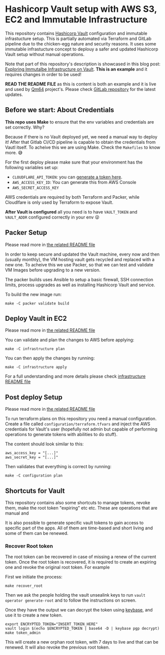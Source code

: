 # Hashicorp Vault setup with AWS S3, EC2 and Immutable Infrastructure

This repository contains [Hashicorp Vault](https://vaultproject.io) 
configuration and immutable infrastucture setup. 
This is partially automated via Terraform and GitLab pipeline due to the 
chicken-egg nature and security reasons. It uses some immutable 
infrastucture concept to deplouy a safer and updated Hashicorp Vault setup 
without manual operations.

Note that part of this repository's description is showcased in
this blog post: [Exploring Immutalbe Infrastructure on Vault](https://qm64.tech/posts/202003-immutable-infrastructure-vault/). **This is an example** and it requires 
changes in order to be used!

**READ THE README FILE** as this is content is both an example and it is live 
and used by [Qm64](https://qm64.tech) project's. Please check 
[GitLab repository](https://gitlab.com/qm64/vault) for the latest updates.

## Before we start: About Credentials 
**This repo uses Make** to ensure that the env variables and credentials are set 
correctly. Why?

Because if there is no Vault deployed yet, we need a manual way to deploy it!
After that Gitlab CI/CD pipeline is capable to obtain the credentials from 
Vautl itself. To acheive this we are using Make. Check the `Makefiles` to know
more. 😅

For the first deploy please make sure that your environment has the following 
variables set up:

- `CLOUDFLARE_API_TOKEN`: you can [generate a token here](https://dash.cloudflare.com/profile/api-tokens).
- `AWS_ACCESS_KEY_ID`: You can generate this from AWS Console
- `AWS_SECRET_ACCESS_KEY`

AWS credentials are required by both Terraform and Packer, while Cloudlfare
is only used by Terraform to expose Vault.

**After Vault is configured** all you need is to have `VAULT_TOKEN` and 
`VAULT_ADDR` configured correctly in your env 😜

## Packer Setup
Please read more in [the related README file](./packer/README.md)

In order to keep secure and updated the Vault machine, every now and then
(usually monthly), the VM hosting vault gets recycled and replaced with a new 
one. To acheive this we use Packer, so that we can test and validate VM Images 
before upgrading to a new version.

The packer builds uses Ansible to setup a basic firewall, SSH connection limits,
process upgrades as well as installing Hashicorp Vault and service.

To build the new image run:

```shell
make -C packer validate build
```

## Deploy Vault in EC2
Please read more in [the related README file](./infrastructure/README.md)

You can validate and plan the changes to AWS before applying:

```shell
make -C infrastructure plan
```

You can then apply the changes by running:

```shell
make -C infrastructure apply
```

For a full understanding and more details please check 
[infrastructure README file](./infrastructure/README.md)

## Post deploy Setup
Please read more in [the related README file](./configuration/README.md)

To run terraform plans on this repository you need a manual configuration.
Create a file called `configuration/terraform.tfvars` and inject the AWS 
credentials for  Vault's user (hopefully not admin but capable of performing 
operations to  generate tokens with abilities to do stuff).

The content should look similar to this:

```
aws_access_key = "[...]"
aws_secret_key = "[...]"
```

Then validates that everything is correct by running: 

```
make -C configuration plan
```


## Shortcuts for Vault
This repository contains also some shortcuts to manage tokens, revoke them,
make the root token "expiring" etc etc. These are operations that are manual
and 

It is also possible to generate specific vault tokens to gain access to
specific part of the apps. All of them are time-based and short living and
some of them can be renewed.

### Recover Root token

The root token can be recovered in case of missing a renew of the current token.
Once the root token is recovered, it is required to create an expiring one and
revoke the original root token. For example

First we initiate the process:

```shh
make recover_root
```

Then we ask the people holding the vault unsealink keys to run
`vault operator generate-root` and to follow the instructions on screen.

Once they have the output we can decrypt the token using
[keybase](https://keybase.io), and use it to create a new token.

```shell
export ENCRYPTED_TOKEN="INSERT_TOKEN_HERE"
vault login $(echo $ENCRYPTED_TOKEN | base64 -D | keybase pgp decrypt)
make token_admin
```

This will create a new orphan root token, with 7 days to live and that can be
renewed. It will also revoke the previous root token.
